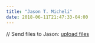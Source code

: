 ```yaml
---
title: "Jason T. Micheli"
date: 2018-06-11T21:47:33-04:00
---
```


// Send files to Jason: [upload files](https://www.dropbox.com/request/wy2bpeElWHPDkOt3koSm)
